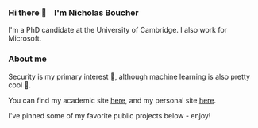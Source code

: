 ### Hi there 👋 &nbsp;&nbsp; I'm Nicholas Boucher

I'm a PhD candidate at the University of Cambridge. I also work for Microsoft.

### About me

Security is my primary interest 🔑, although machine learning is also pretty cool 🧠.

You can find my academic site [here](https://www.cl.cam.ac.uk/~ndb40), and my personal site [here](https://nicholas.bio).

I've pinned some of my favorite public projects below - enjoy!
